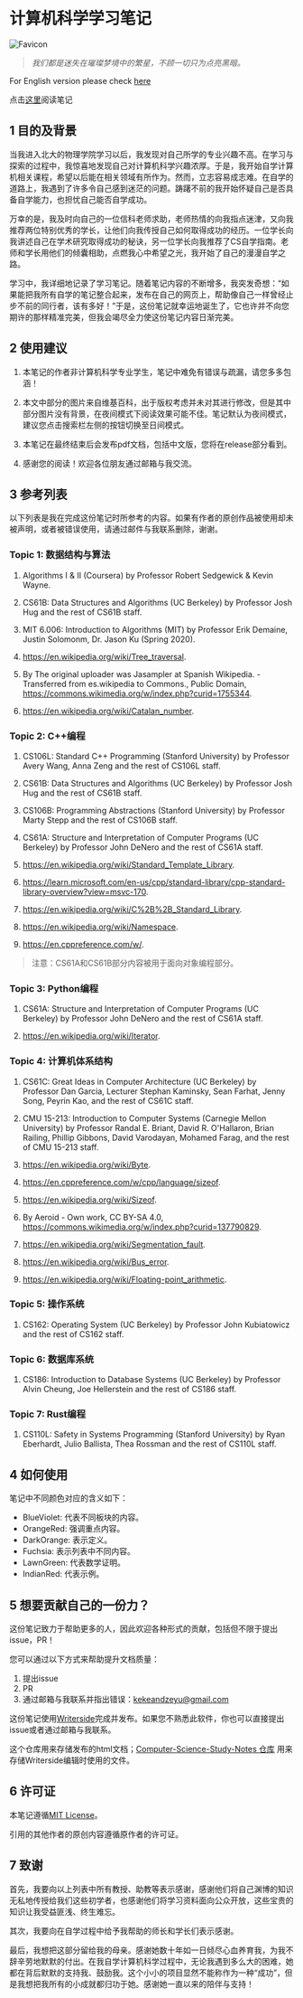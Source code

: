 # 计算机科学学习笔记

![Favicon](photo.png)

> *我们都是迷失在璀璨梦境中的繁星，不顾一切只为点亮黑暗。*

For English version please check [here](README.md)

点击[这里](https://csstudy.pages.dev/)阅读笔记

## 1 目的及背景

当我进入北大的物理学院学习以后，我发现对自己所学的专业兴趣不高。在学习与探索的过程中，我惊喜地发现自己对计算机科学兴趣浓厚。于是，我开始自学计算机相关课程，希望以后能在相关领域有所作为。然而，立志容易成志难。在自学的道路上，我遇到了许多令自己感到迷茫的问题。踌躇不前的我开始怀疑自己是否具备自学能力，也担忧自己能否自学成功。

万幸的是，我及时向自己的一位信科老师求助，老师热情的向我指点迷津，又向我推荐两位特别优秀的学长，让他们向我传授自己如何取得成功的经历。一位学长向我讲述自己在学术研究取得成功的秘诀，另一位学长向我推荐了CS自学指南。老师和学长用他们的倾囊相助，点燃我心中希望之光，我开始了自己的漫漫自学之路。

学习中，我详细地记录了学习笔记。随着笔记内容的不断增多，我突发奇想：“如果能把我所有自学的笔记整合起来，发布在自己的网页上，帮助像自己一样曾经止步不前的同行者，该有多好！”于是，这份笔记就幸运地诞生了，它也许并不向您期许的那样精准完美，但我会竭尽全力使这份笔记内容日渐完美。

## 2 使用建议

1. 本笔记的作者非计算机科学专业学生，笔记中难免有错误与疏漏，请您多多包涵！

2. 本文中部分的图片来自维基百科，出于版权考虑并未对其进行修改，但是其中部分图片没有背景，在夜间模式下阅读效果可能不佳。笔记默认为夜间模式，建议您点击搜索栏左侧的按钮切换至日间模式。

3. 本笔记在最终结束后会发布pdf文档，包括中文版，您将在release部分看到。

4. 感谢您的阅读！欢迎各位朋友通过邮箱与我交流。

## 3 参考列表

以下列表是我在完成这份笔记时所参考的内容。如果有作者的原创作品被使用却未被声明，或者被错误使用，请通过邮件与我联系删除，谢谢。

### Topic 1: 数据结构与算法

1. Algorithms &#8544; & &#8545; (Coursera) by Professor Robert Sedgewick & Kevin Wayne.

2. CS61B: Data Structures and Algorithms (UC Berkeley) by Professor Josh Hug and the rest of CS61B staff.

3. MIT 6.006: Introduction to Algorithms (MIT) by Professor Erik Demaine,  Justin Solomonm, Dr. Jason Ku (Spring 2020).

4. <https://en.wikipedia.org/wiki/Tree_traversal>.

5. By The original uploader was Jasampler at Spanish Wikipedia. - Transferred from es.wikipedia to Commons., Public Domain, <https://commons.wikimedia.org/w/index.php?curid=1755344>.

6. <https://en.wikipedia.org/wiki/Catalan_number>.

### Topic 2: C++编程

1. CS106L: Standard C++ Programming (Stanford University) by Professor Avery Wang, Anna Zeng and the rest of CS106L staff.

2. CS61B: Data Structures and Algorithms (UC Berkeley) by Professor Josh Hug and the rest of CS61B staff.

3. CS106B: Programming Abstractions (Stanford University) by Professor Marty Stepp and the rest of CS106B staff.

4. CS61A: Structure and Interpretation of Computer Programs (UC Berkeley) by Professor John DeNero and the rest of CS61A staff.

5. <https://en.wikipedia.org/wiki/Standard_Template_Library>.

6. <https://learn.microsoft.com/en-us/cpp/standard-library/cpp-standard-library-overview?view=msvc-170>.

7. <https://en.wikipedia.org/wiki/C%2B%2B_Standard_Library>.

8. <https://en.wikipedia.org/wiki/Namespace>.

9. <https://en.cppreference.com/w/>.

> 注意：CS61A和CS61B部分内容被用于面向对象编程部分。

### Topic 3: Python编程

1. CS61A: Structure and Interpretation of Computer Programs (UC Berkeley) by Professor John DeNero and the rest of CS61A staff.

2. <https://en.wikipedia.org/wiki/Iterator>.

### Topic 4: 计算机体系结构

1. CS61C: Great Ideas in Computer Architecture (UC Berkeley) by Professor Dan Garcia, Lecturer Stephan Kaminsky, Sean Farhat, Jenny Song, Peyrin Kao, and the rest of CS61C staff.

2. CMU 15-213: Introduction to Computer Systems (Carnegie Mellon University) by Professor Randal E. Briant, David R. O'Hallaron, Brian Railing, Phillip Gibbons, David Varodayan, Mohamed Farag, and the rest of CMU 15-213 staff.

3. <https://en.wikipedia.org/wiki/Byte>.

4. <https://en.cppreference.com/w/cpp/language/sizeof>.

5. <https://en.wikipedia.org/wiki/Sizeof>.

6. By Aeroid - Own work, CC BY-SA 4.0, https://commons.wikimedia.org/w/index.php?curid=137790829.

7. <https://en.wikipedia.org/wiki/Segmentation_fault>.

8. <https://en.wikipedia.org/wiki/Bus_error>.

9. <https://en.wikipedia.org/wiki/Floating-point_arithmetic>.

### Topic 5: 操作系统

1. CS162: Operating System (UC Berkeley) by Professor John Kubiatowicz and the rest of CS162 staff.

### Topic 6: 数据库系统

1. CS186: Introduction to Database Systems (UC Berkeley) by Professor Alvin Cheung, Joe Hellerstein and the rest of CS186 staff.

### Topic 7: Rust编程

1. CS110L: Safety in Systems Programming (Stanford University) by Ryan Eberhardt, Julio Ballista, Thea Rossman and the rest of CS110L staff.

## 4 如何使用

笔记中不同颜色对应的含义如下：

* BlueViolet: 代表不同板块的内容。
* OrangeRed: 强调重点内容。
* DarkOrange: 表示定义。
* Fuchsia: 表示列表中不同内容。
* LawnGreen: 代表数学证明。
* IndianRed: 代表示例。

## 5 想要贡献自己的一份力？

这份笔记致力于帮助更多的人，因此欢迎各种形式的贡献，包括但不限于提出issue，PR！

您可以通过以下方式来帮助提升文档质量：

1. 提出issue
2. PR
3. 通过邮箱与我联系并指出错误：kekeandzeyu@gmail.com

这份笔记使用[Writerside](https://www.jetbrains.com/writerside/)完成并发布。如果您不熟悉此软件，你也可以直接提出issue或者通过邮箱与我联系。

这个仓库用来存储发布的html文档；[Computer-Science-Study-Notes 仓库](https://github.com/kekeandzeyu/Computer-Science-Study-Notes) 用来存储Writerside编辑时使用的文件。

## 6 许可证

本笔记遵循[MIT License](License)。

引用的其他作者的原创内容遵循原作者的许可证。

## 7 致谢

首先，我要向以上列表中所有教授、助教等表示感谢，感谢他们将自己渊博的知识无私地传授给我们这些初学者，也感谢他们将学习资料面向公众开放，这些宝贵的知识让我受益匪浅、终生难忘。

其次，我要向在自学过程中给予我帮助的师长和学长们表示感谢。

最后，我想把这部分留给我的母亲。感谢她数十年如一日倾尽心血养育我，为我不辞辛劳地默默的付出。在我自学计算机科学过程中，无论我遇到多么大的困难，她都在背后默默的支持我、鼓励我。这个小小的项目显然不能称作为一种“成功”，但是我想把我所有的小成就都归功于她。感谢她一直以来的陪伴与支持！
